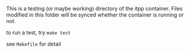 This is a testing (or maybe working) directory of the itpp container. Files modified in this folder will be synced whether the container is running or not.


to run a test, try
`make test`

see `Makefile` for detail
